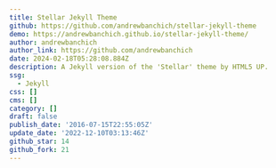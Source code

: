 ```yaml
---
title: Stellar Jekyll Theme
github: https://github.com/andrewbanchich/stellar-jekyll-theme
demo: https://andrewbanchich.github.io/stellar-jekyll-theme/
author: andrewbanchich
author_link: https://github.com/andrewbanchich
date: 2024-02-18T05:28:08.884Z
description: A Jekyll version of the 'Stellar' theme by HTML5 UP.
ssg:
  - Jekyll
css: []
cms: []
category: []
draft: false
publish_date: '2016-07-15T22:55:05Z'
update_date: '2022-12-10T03:13:46Z'
github_star: 14
github_fork: 21
---
```

